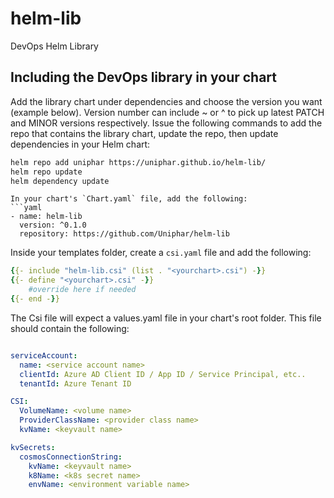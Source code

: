 # helm-lib
DevOps Helm Library

## Including the DevOps library in your chart

Add the library chart under dependencies and choose the version you want (example below). Version number can include ~ or ^ to pick up latest PATCH and MINOR versions respectively.
Issue the following commands to add the repo that contains the library chart, update the repo, then update dependencies in your Helm chart:
```bash
helm repo add uniphar https://uniphar.github.io/helm-lib/
helm repo update
helm dependency update
```
```
In your chart's `Chart.yaml` file, add the following:
```yaml
- name: helm-lib
  version: ^0.1.0
  repository: https://github.com/Uniphar/helm-lib
```

Inside your templates folder, create a `csi.yaml` file and add the following:
```yaml
{{- include "helm-lib.csi" (list . "<yourchart>.csi") -}}
{{- define "<yourchart>.csi" -}}
    #override here if needed
{{- end -}}
```

The Csi file will expect a values.yaml file in your chart's root folder. This file should contain the following:
```yaml

serviceAccount:
  name: <service account name>
  clientId: Azure AD Client ID / App ID / Service Principal, etc..
  tenantId: Azure Tenant ID

CSI:
  VolumeName: <volume name>
  ProviderClassName: <provider class name>
  kvName: <keyvault name>

kvSecrets:
  cosmosConnectionString:
    kvName: <keyvault name>
    k8Name: <k8s secret name>
    envName: <environment variable name>

```